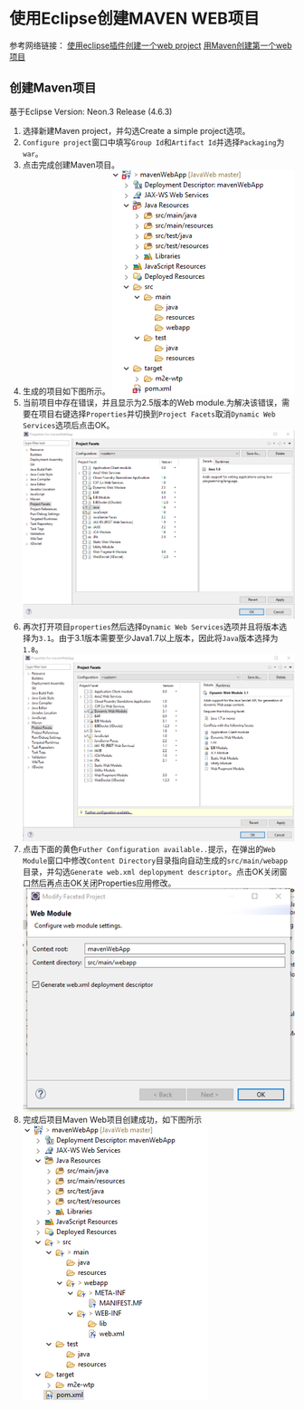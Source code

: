# 使用Eclipse创建MAVEN WEB项目
参考网络链接：
[使用eclipse插件创建一个web project](http://blog.csdn.net/chuyuqing/article/details/28879477)
[用Maven创建第一个web项目](http://blog.csdn.net/xybelieve1990/article/details/52043127)
## 创建Maven项目
基于Eclipse Version: Neon.3 Release (4.6.3)  
1. 选择新建Maven project，并勾选Create a simple project选项。
2. `Configure project`窗口中填写`Group Id`和`Artifact Id`并选择`Packaging`为`war`。
3. 点击完成创建Maven项目。
4. 生成的项目如下图所示。
![新建Maven项目第一步](images/prj1.png)
5. 当前项目中存在错误，并且显示为2.5版本的Web module.为解决该错误，需要在项目右键选择`Properties`并切换到`Project Facets`取消`Dynamic Web Services`选项后点击OK。  
![取消Dynamic Web Module](images/prj2.png)
6. 再次打开项目`properties`然后选择`Dynamic Web Services`选项并且将版本选择为`3.1`。由于3.1版本需要至少Java1.7以上版本，因此将`Java`版本选择为`1.8`。		
![重新设置Dynamic Web Module](images/prj3.png)
7. 点击下面的黄色`Futher Configuration available..`提示，在弹出的`Web Module`窗口中修改`Content Directory`目录指向自动生成的`src/main/webapp`目录，并勾选`Generate web.xml deplopyment descriptor`。点击OK关闭窗口然后再点击OK关闭Properties应用修改。  
![设置Web Module](images/prj4.png)
8. 完成后项目Maven Web项目创建成功，如下图所示
![成功创建Maven Web项目](images/prj5.png)

